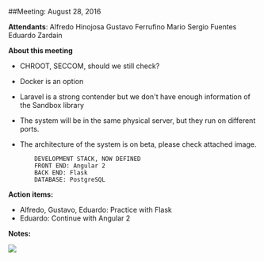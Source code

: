 ##Meeting: August 28, 2016

**Attendants**: 
     Alfredo Hinojosa               Gustavo Ferrufino
     Mario Sergio Fuentes           Eduardo Zardain
     
**About this meeting**


* CHROOT, SECCOM, should we still check?
* Docker is an option
* Laravel is a strong contender but we don't have enough information of the Sandbox library
* The system will be in the same physical server, but they run on different ports.
* The architecture of the system is on beta, please check attached image.


          DEVELOPMENT STACK, NOW DEFINED
          FRONT END: Angular 2
          BACK END: Flask
          DATABASE: PostgreSQL


**Action items:**


* Alfredo, Gustavo, Eduardo: Practice with Flask
* Eduardo: Continue with Angular 2


**Notes:**

![](https://lh4.googleusercontent.com/TO_DHUHL61sK0nYWJdGk3PeOMn0xDB4TPycDPkIBkeR96oXDBG7hzi-AHesdQ6M-DBgg9XWBnWfviOk=w1920-h955-rw)

